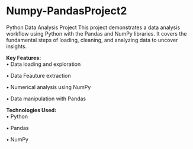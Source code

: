 # Numpy-PandasProject2
Python Data Analysis Project This project demonstrates a data analysis workflow using Python with the Pandas and NumPy libraries. It covers the fundamental steps of loading, cleaning, and analyzing data to uncover insights.

**Key Features:** <br>
• Data loading and exploration

• Data Feauture extraction 

• Numerical analysis using NumPy

• Data manipulation with Pandas

**Technologies Used:** <br>
• Python

• Pandas

• NumPy
